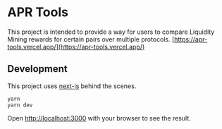 # APR Tools

This project is intended to provide a way for users to compare Liquidity Mining rewards for certain pairs over multiple protocols.
[https://apr-tools.vercel.app/](https://apr-tools.vercel.app/)

## Development

This project uses [next-js](https://nextjs.org/) behind the scenes.

```
yarn
yarn dev
```

Open [http://localhost:3000](http://localhost:3000) with your browser to see the result.
